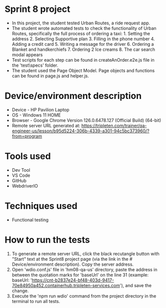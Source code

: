 # Sprint 8 project
* In this project, the student tested Urban Routes, a ride request app.
* The student wrote automated tests to check the functionality of Urban Routes, specifically the full process of ordering a taxi: 1. Setting the address 2. Selecting Supportive plan 3. Filling in the phone number 4. Adding a credit card 5. Writing a message for the driver 6. Ordering a Blanket and handkerchiefs 7. Ordering 2 Ice creams 8. The car search modal appears
* Test scripts for each step can be found in createAnOrder.e2e.js file in the 'test\specs' folder.
* The student used the Page Object Model. Page objects and functions can be found in page.js and helper.js.

# Device/environment description
* Device - HP Pavilion Laptop
* OS - Windows 11 HOME
* Browser - Google Chrome Version 126.0.6478.127 (Official Build) (64-bit)
* Remote server URL generated at: https://tripleten.com/trainer/qa-engineer-us/lesson/b95d5224-306b-4339-a301-94c5bc373960/?from=program

# Tools used
* Dev Tool
* VS Code
* GitHub
* WebdriverIO

# Techniques used
* Functional testing

# How to run the tests
1. To generate a remote server URL, click the black recutangle button with "Start" text at the Sprint8 project page (via the link in the # Device/environment description). Copy the server address.
2. Open 'wdio.conf.js' file in 'hm08-qa-us' directory, paste the address in between the quotation marks for 'baseUrl' on the line 31 (example: baseUrl: 'https://cnt-b2837e24-bf48-403d-9417-70e84950a452.containerhub.tripleten-services.com'), and save the change.
3. Execute the 'npm run wdio' command from the project directory in the terminal to run all tests.